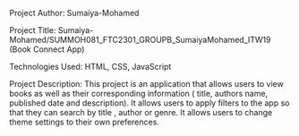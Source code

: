 Project Author:  Sumaiya-Mohamed

Project Title:  Sumaiya-Mohamed/SUMMOH081_FTC2301_GROUPB_SumaiyaMohamed_ITW19
  (Book Connect App)

Technologies Used: HTML, CSS, JavaScript

Project Description:
  This project is an application that allows users to view books as well as their corresponding information ( title, authors name, published date and  description).
It allows users to apply filters to the app so that they can search by title , author or genre.
It allows users to change theme settings to their own preferences.

